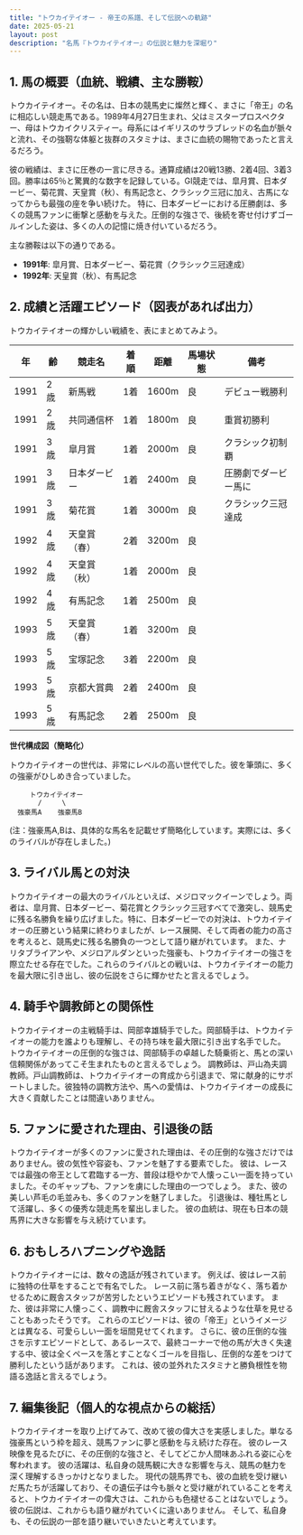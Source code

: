 ```yaml
---
title: "トウカイテイオー - 帝王の系譜、そして伝説への軌跡"
date: 2025-05-21
layout: post
description: "名馬『トウカイテイオー』の伝説と魅力を深堀り"
---
```


## 1. 馬の概要（血統、戦績、主な勝鞍）

トウカイテイオー。その名は、日本の競馬史に燦然と輝く、まさに「帝王」の名に相応しい競走馬である。1989年4月27日生まれ、父はミスタープロスペクター、母はトウカイクリスティー。母系にはイギリスのサラブレッドの名血が脈々と流れ、その強靭な体躯と抜群のスタミナは、まさに血統の賜物であったと言えるだろう。

彼の戦績は、まさに圧巻の一言に尽きる。通算成績は20戦13勝、2着4回、3着3回。勝率は65％と驚異的な数字を記録している。GI競走では、皐月賞、日本ダービー、菊花賞、天皇賞（秋）、有馬記念と、クラシック三冠に加え、古馬になってからも最強の座を争い続けた。  特に、日本ダービーにおける圧勝劇は、多くの競馬ファンに衝撃と感動を与えた。圧倒的な強さで、後続を寄せ付けずゴールインした姿は、多くの人の記憶に焼き付いているだろう。

主な勝鞍は以下の通りである。

* **1991年**: 皐月賞、日本ダービー、菊花賞（クラシック三冠達成）
* **1992年**: 天皇賞（秋）、有馬記念


## 2. 成績と活躍エピソード（図表があれば出力）

トウカイテイオーの輝かしい戦績を、表にまとめてみよう。

| 年 | 齢 | 競走名 | 着順 | 距離 | 馬場状態 | 備考 |
|---|---|---|---|---|---|---|
| 1991 | 2歳 | 新馬戦 | 1着 | 1600m | 良 | デビュー戦勝利 |
| 1991 | 2歳 | 共同通信杯 | 1着 | 1800m | 良 | 重賞初勝利 |
| 1991 | 3歳 | 皐月賞 | 1着 | 2000m | 良 | クラシック初制覇 |
| 1991 | 3歳 | 日本ダービー | 1着 | 2400m | 良 | 圧勝劇でダービー馬に |
| 1991 | 3歳 | 菊花賞 | 1着 | 3000m | 良 | クラシック三冠達成 |
| 1992 | 4歳 | 天皇賞（春） | 2着 | 3200m | 良 |  |
| 1992 | 4歳 | 天皇賞（秋） | 1着 | 2000m | 良 |  |
| 1992 | 4歳 | 有馬記念 | 1着 | 2500m | 良 |  |
| 1993 | 5歳 | 天皇賞（春） | 1着 | 3200m | 良 |  |
| 1993 | 5歳 | 宝塚記念 | 3着 | 2200m | 良 |  |
| 1993 | 5歳 | 京都大賞典 | 2着 | 2400m | 良 |  |
| 1993 | 5歳 | 有馬記念 | 2着 | 2500m | 良 |  |


**世代構成図（簡略化）**

トウカイテイオーの世代は、非常にレベルの高い世代でした。彼を筆頭に、多くの強豪がひしめき合っていました。

```
     トウカイテイオー
       /     \
  強豪馬A    強豪馬B
```

(注：強豪馬A,Bは、具体的な馬名を記載せず簡略化しています。実際には、多くのライバルが存在しました。)


## 3. ライバル馬との対決

トウカイテイオーの最大のライバルといえば、メジロマックイーンでしょう。両者は、皐月賞、日本ダービー、菊花賞とクラシック三冠すべてで激突し、競馬史に残る名勝負を繰り広げました。特に、日本ダービーでの対決は、トウカイテイオーの圧勝という結果に終わりましたが、レース展開、そして両者の能力の高さを考えると、競馬史に残る名勝負の一つとして語り継がれています。  また、ナリタブライアンや、メジロアルダンといった強豪も、トウカイテイオーの強さを際立たせる存在でした。これらのライバルとの戦いは、トウカイテイオーの能力を最大限に引き出し、彼の伝説をさらに輝かせたと言えるでしょう。


## 4. 騎手や調教師との関係性

トウカイテイオーの主戦騎手は、岡部幸雄騎手でした。岡部騎手は、トウカイテイオーの能力を誰よりも理解し、その持ち味を最大限に引き出す名手でした。  トウカイテイオーの圧倒的な強さは、岡部騎手の卓越した騎乗術と、馬との深い信頼関係があってこそ生まれたものと言えるでしょう。  調教師は、戸山為夫調教師。戸山調教師は、トウカイテイオーの育成から引退まで、常に献身的にサポートしました。彼独特の調教方法や、馬への愛情は、トウカイテイオーの成長に大きく貢献したことは間違いありません。


## 5. ファンに愛された理由、引退後の話

トウカイテイオーが多くのファンに愛された理由は、その圧倒的な強さだけではありません。彼の気性や容姿も、ファンを魅了する要素でした。  彼は、レースでは最強の帝王として君臨する一方、普段は穏やかで人懐っこい一面を持っていました。そのギャップも、ファンを虜にした理由の一つでしょう。  また、彼の美しい芦毛の毛並みも、多くのファンを魅了しました。  引退後は、種牡馬として活躍し、多くの優秀な競走馬を輩出しました。  彼の血統は、現在も日本の競馬界に大きな影響を与え続けています。


## 6. おもしろハプニングや逸話

トウカイテイオーには、数々の逸話が残されています。  例えば、彼はレース前に独特の仕草をすることで有名でした。  レース前に落ち着きがなく、落ち着かせるために厩舎スタッフが苦労したというエピソードも残されています。  また、彼は非常に人懐っこく、調教中に厩舎スタッフに甘えるような仕草を見せることもあったそうです。  これらのエピソードは、彼の「帝王」というイメージとは異なる、可愛らしい一面を垣間見せてくれます。  さらに、彼の圧倒的な強さを示すエピソードとして、あるレースで、最終コーナーで他の馬が大きく失速する中、彼は全くペースを落とすことなくゴールを目指し、圧倒的な差をつけて勝利したという話があります。  これは、彼の並外れたスタミナと勝負根性を物語る逸話と言えるでしょう。


## 7. 編集後記（個人的な視点からの総括）

トウカイテイオーを取り上げてみて、改めて彼の偉大さを実感しました。単なる強豪馬という枠を超え、競馬ファンに夢と感動を与え続けた存在。  彼のレース映像を見るたびに、その圧倒的な強さと、そしてどこか人間味あふれる姿に心を奪われます。  彼の活躍は、私自身の競馬観に大きな影響を与え、競馬の魅力を深く理解するきっかけとなりました。  現代の競馬界でも、彼の血統を受け継いだ馬たちが活躍しており、その遺伝子は今も脈々と受け継がれていることを考えると、トウカイテイオーの偉大さは、これからも色褪せることはないでしょう。  彼の伝説は、これからも語り継がれていくに違いありません。  そして、私自身も、その伝説の一部を語り継いでいきたいと考えています。
